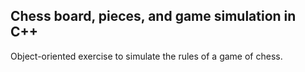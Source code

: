 ## Chess board, pieces, and game simulation in C++

Object-oriented exercise to simulate the rules of a game of chess.
